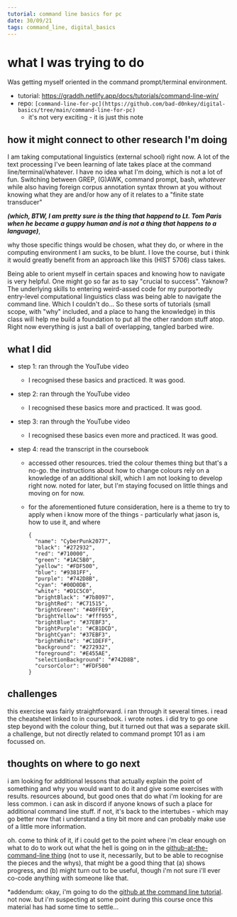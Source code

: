 ```yaml
---
tutorial: command line basics for pc
date: 30/09/21
tags: command_line, digital_basics
---
```


# what I was trying to do

Was getting myself oriented in the command prompt/terminal environment. 

+ tutorial: https://graddh.netlify.app/docs/tutorials/command-line-win/
+ repo: `[command-line-for-pc](https://github.com/bad-d0nkey/digital-basics/tree/main/command-line-for-pc)`
	+ it's not very exciting - it is just this note	

## how it might connect to other research I'm doing

I am taking computational linguistics (external school) right now. A lot of the text processing I've been learning of late takes place at the command line/terminal/whatever. I have no idea what I'm doing, which is not a lot of fun. Switching between GREP, (G)AWK, command prompt, bash, _whatever_ while also having foreign corpus annotation syntax thrown at you without knowing what they are and/or how any of it relates to a "finite state transducer" 

**_(which, BTW, I am pretty sure is the thing that happend to Lt. Tom Paris when he became a guppy human and is not a thing that happens to a language)_**, 

why those specific things would be chosen, what they do, or where in the computing environment I am sucks, to be blunt. I love the course, but i think it would greatly benefit from an approach like this (HIST 5706) class takes. 

Being able to orient myself in certain spaces and knowing how to navigate is very helpful. One might go so far as to say "crucial to success". Yaknow? The underlying skills to entering weird-assed code for my purportedly entry-level computational linguistics class was being able to navigate the command line. Which I couldn't do... So these sorts of tutorials (small scope, with "why" included, and a place to hang the knowledge) in this class will help me build a foundation to put all the other random stuff atop. Right now everything is just a ball of overlapping, tangled barbed wire. 



## what I did

+ step 1: ran through the YouTube video  
	+ I recognised these basics and practiced. It was good.

+ step 2: ran through the YouTube video  
	+ I recognised these basics more and practiced. It was good.

+ step 3: ran through the YouTube video  
	+ I recognised these basics even more and practiced. It was good.
	
+ step 4: read the transcript in the coursebook 
	+ accessed other resources. tried the colour themes thing but that's a no-go. the instructions about how to change colours rely on a knowledge of an additional skill, which I am not looking to develop right now. noted for later, but I'm staying focused on little things and moving on for now. 
	+ for the aforementioned future consideration, here is a theme to try to apply when i know more of the things - particularly what jason is, how to use it, and where

		```
		{
		  "name": "CyberPunk2077",
		  "black": "#272932",
		  "red": "#710000",
		  "green": "#1AC5B0",
		  "yellow": "#FDF500",
		  "blue": "#9381FF",
		  "purple": "#742D8B",
		  "cyan": "#00D0DB",
		  "white": "#D1C5C0",
		  "brightBlack": "#7b8097",
		  "brightRed": "#C71515",
		  "brightGreen": "#40FFE9",
		  "brightYellow": "#fff955",
		  "brightBlue": "#37EBF3",
		  "brightPurple": "#CB1DCD",
		  "brightCyan": "#37EBF3",
		  "brightWhite": "#C1DEFF",
		  "background": "#272932",
		  "foreground": "#E455AE",
		  "selectionBackground": "#742D8B",
		  "cursorColor": "#FDF500"
		}
		```

## challenges 

this exercise was fairly straightforward. i ran through it several times. i read the cheatsheet linked to in coursebook. i wrote notes. i did try to go one step beyond with the colour thing, but it turned out that was a separate skill. a challenge, but not directly related to command prompt 101 as i am focussed on. 

## thoughts on where to go next

i am looking for additional lessons that actually explain the point of something and why you would want to do it and give some exercises with results. resources abound, but good ones that do what i'm looking for are less common. i can ask in discord if anyone knows of such a place for additional command line stuff. if not, it's back to the intertubes - which may go better now that i understand a tiny bit more and can probably make use of a little more information. 

oh. come to think of it, if i could get to the point where i'm clear enough on what to do to work out what the hell is going on in the [github-at-the-command-line thing](https://github.com/bad-d0nkey/digital-basics/blob/main/github-basics/log-file-for-tutorial-on-github-basics.md.md) (not to use it, necessarily, but to be able to recognise the pieces and the whys), that might be a good thing that (a) shows progress, and (b) might turn out to be useful, though i'm not sure i'll ever co-code anything with someone like that.

*addendum: okay, i'm going to do the [github at the command line tutorial](https://graddh.netlify.app/docs/tutorials/github-cli/). not now. but i'm suspecting at some point during this course once this material has had some time to settle...
